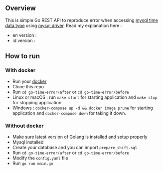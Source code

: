 ## Overview

This is simple Go REST API to reproduce error when accessing [mysql time data type](https://dev.mysql.com/doc/refman/8.0/en/time.html) using [mysql driver](https://github.com/go-sql-driver/mysql).
Read my explanation here :

- en version : 
- id version :

## How to run

### With docker

- Run your [docker](https://www.docker.com/)
- Clone this repo
- Run `cd go-time-error/after` or `cd go-time-error/before`
- Linux or macOS : run `make start` for starting application and `make stop` for stopping application
- Windows :  `docker-compose up -d && docker image prune` for starting application and `docker-compose down` for taking it down.

### Without docker

- Make sure latest version of Golang is installed and setup properly
- Mysql installed
- Create your database and you can import `prepare_shift.sql`
- Run `cd go-time-error/after` or `cd go-time-error/before`
- Modify the `config.yaml` file
- Run `go run main.go`
